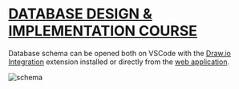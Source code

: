 # [DATABASE DESIGN & IMPLEMENTATION COURSE](https://www.amigoscode.com/courses/database-design)


Database schema can be opened both on VSCode with the [Draw.io Integration](https://marketplace.visualstudio.com/items?itemName=hediet.vscode-drawio) extension installed or directly from the [web application](https://www.drawio.com/).

![schema](https://github.com/amadr-95/db-design/assets/122611230/1d29813c-5b9e-462f-aea2-2e86da227233)
